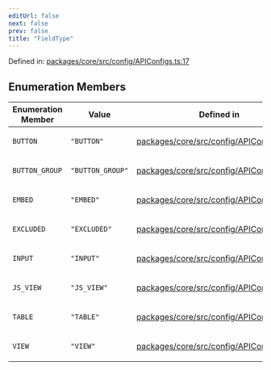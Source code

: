 ```yaml
---
editUrl: false
next: false
prev: false
title: "FieldType"
---
```


Defined in: [packages/core/src/config/APIConfigs.ts:17](https://github.com/mProjectsCode/obsidian-meta-bind-plugin/blob/43804cae2c305431d6768245a6348f2ee7f14fca/packages/core/src/config/APIConfigs.ts#L17)

## Enumeration Members

<table>
<thead>
<tr>
<th>Enumeration Member</th>
<th>Value</th>
<th>Defined in</th>
</tr>
</thead>
<tbody>
<tr>
<td>

<a id="button"></a> `BUTTON`

</td>
<td>

`"BUTTON"`

</td>
<td>

[packages/core/src/config/APIConfigs.ts:23](https://github.com/mProjectsCode/obsidian-meta-bind-plugin/blob/43804cae2c305431d6768245a6348f2ee7f14fca/packages/core/src/config/APIConfigs.ts#L23)

</td>
</tr>
<tr>
<td>

<a id="button_group"></a> `BUTTON_GROUP`

</td>
<td>

`"BUTTON_GROUP"`

</td>
<td>

[packages/core/src/config/APIConfigs.ts:22](https://github.com/mProjectsCode/obsidian-meta-bind-plugin/blob/43804cae2c305431d6768245a6348f2ee7f14fca/packages/core/src/config/APIConfigs.ts#L22)

</td>
</tr>
<tr>
<td>

<a id="embed"></a> `EMBED`

</td>
<td>

`"EMBED"`

</td>
<td>

[packages/core/src/config/APIConfigs.ts:24](https://github.com/mProjectsCode/obsidian-meta-bind-plugin/blob/43804cae2c305431d6768245a6348f2ee7f14fca/packages/core/src/config/APIConfigs.ts#L24)

</td>
</tr>
<tr>
<td>

<a id="excluded"></a> `EXCLUDED`

</td>
<td>

`"EXCLUDED"`

</td>
<td>

[packages/core/src/config/APIConfigs.ts:25](https://github.com/mProjectsCode/obsidian-meta-bind-plugin/blob/43804cae2c305431d6768245a6348f2ee7f14fca/packages/core/src/config/APIConfigs.ts#L25)

</td>
</tr>
<tr>
<td>

<a id="input"></a> `INPUT`

</td>
<td>

`"INPUT"`

</td>
<td>

[packages/core/src/config/APIConfigs.ts:18](https://github.com/mProjectsCode/obsidian-meta-bind-plugin/blob/43804cae2c305431d6768245a6348f2ee7f14fca/packages/core/src/config/APIConfigs.ts#L18)

</td>
</tr>
<tr>
<td>

<a id="js_view"></a> `JS_VIEW`

</td>
<td>

`"JS_VIEW"`

</td>
<td>

[packages/core/src/config/APIConfigs.ts:20](https://github.com/mProjectsCode/obsidian-meta-bind-plugin/blob/43804cae2c305431d6768245a6348f2ee7f14fca/packages/core/src/config/APIConfigs.ts#L20)

</td>
</tr>
<tr>
<td>

<a id="table"></a> `TABLE`

</td>
<td>

`"TABLE"`

</td>
<td>

[packages/core/src/config/APIConfigs.ts:21](https://github.com/mProjectsCode/obsidian-meta-bind-plugin/blob/43804cae2c305431d6768245a6348f2ee7f14fca/packages/core/src/config/APIConfigs.ts#L21)

</td>
</tr>
<tr>
<td>

<a id="view"></a> `VIEW`

</td>
<td>

`"VIEW"`

</td>
<td>

[packages/core/src/config/APIConfigs.ts:19](https://github.com/mProjectsCode/obsidian-meta-bind-plugin/blob/43804cae2c305431d6768245a6348f2ee7f14fca/packages/core/src/config/APIConfigs.ts#L19)

</td>
</tr>
</tbody>
</table>
